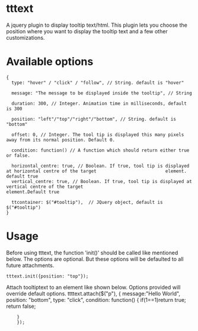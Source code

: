 tttext
======

A jquery plugin to display tooltip text/html.
This plugin lets you choose the position where you want to display the tooltip text 
and a few other customizations.


Available options
=================
	{
	  type: "hover" / "click" / "follow", // String. default is "hover"
	  
	  message: "The message to be displayed inside the tooltip", // String
	  
  	  duration: 300, // Integer. Animation time in milliseconds, default is 300
  	  
	  position: "left"/"top"/"right"/"bottom", // String. default is "bottom"
	  
	  offset: 0, // Integer. The tool tip is displayed this many pixels away from its normal position. Default 0.
	  
	  condition: function() // A function which should return either true or false.
	  
	  horizontal_centre: true, // Boolean. If true, tool tip is displayed at horizontal centre of the target 					      element. default true
	  vertical_centre: true, // Boolean. If true, tool tip is displayed at vertical centre of the target 						    element.Default true
	  
	  ttcontainer: $("#tooltip"),  // JQuery object, default is $("#tooltip")
	}
	
	
Usage
=====
  Before using tttext, the function 'init()' should be called like mentioned below.
  The options are optional. But these options will be defaulted to all future attachments.
  
    tttext.init({position: "top"});
  
  Attach tooltiptext to an element like shown below. Options provided will override default options.
    ttttext.attach($("p"), {
    	message:"Hello World", 
    	position: "bottom", 
    	type: "click", 
    	condition: function() {
    		if(1==1)return true;
    		return false;
    		
    	} 
    	});
    
